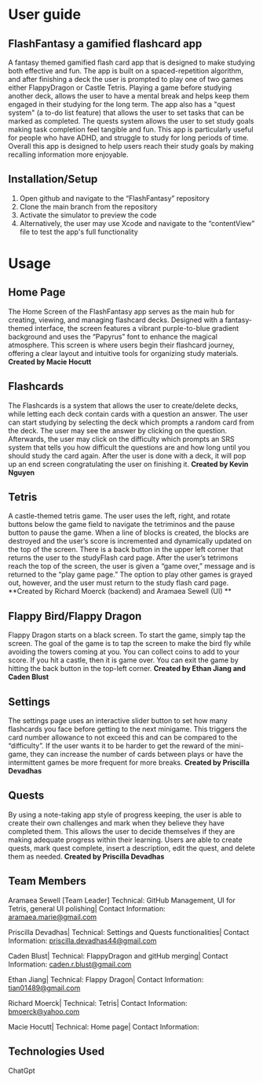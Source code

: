 # User guide


## FlashFantasy a gamified flashcard app 
A fantasy themed gamified flash card app that is designed to make studying both effective and fun. The app is built on a  spaced-repetition algorithm, and after finishing a deck the user is prompted to play one of two games either FlappyDragon or Castle Tetris. Playing a game before studying another deck, allows the user to have a mental break and helps keep them engaged in their studying for the long term. The app also has a "quest system" (a to-do list feature) that allows the user to set tasks that can be marked as completed. The quests system allows the user 
to set study goals making task completion feel tangible and fun. This app is particularly useful for people who have ADHD, and struggle to study for long periods of time. Overall this app is designed to help users reach their study goals by making recalling information more enjoyable.  

## Installation/Setup  
1. Open github and navigate to the “FlashFantasy” repository 
2. Clone the main branch from the repository 
3. Activate the simulator to preview the code
4. Alternatively, the user may use Xcode and navigate to the “contentView” file to test the app's full functionality


# Usage 

## Home Page
The Home Screen of the FlashFantasy app serves as the main hub for creating, viewing, and managing flashcard decks. Designed with a fantasy-themed interface, the screen 
features a vibrant purple-to-blue gradient background and uses the “Papyrus” font to enhance the magical atmosphere. This screen is where users begin their flashcard journey,
offering a clear layout and intuitive tools for organizing study materials.
**Created by Macie Hocutt**


## Flashcards
The Flashcards is a system that allows the user to create/delete decks, while letting each deck contain cards with a question an answer. The user can start studying by selecting the 
deck which prompts a random card from the deck. The user may see the answer by clicking on the question. Afterwards, the user may click on the difficulty which prompts an SRS system 
that tells you how difficult the questions are and how long until you should study the card again. After the user is done with a deck, it will pop up an end screen congratulating the
user on finishing it.
**Created by Kevin Nguyen** 

## Tetris
A castle-themed tetris game. The user uses the left, right, and rotate buttons below the game field to navigate the tetriminos and the pause button to pause the game. 
When a line of blocks is created, the blocks are destroyed and the user’s score is incremented and dynamically updated on the top of the screen. There is a back button in the 
upper left corner that returns the user to the studyFlash card page. After the user’s tetrimons reach the top of the screen, the user is given a “game over,” message and is returned 
to the “play game page.” The option to play other games is grayed out, however, and the user must return to the study flash card page. 
**Created by Richard Moerck (backend) and Aramaea Sewell (UI) **

## Flappy Bird/Flappy Dragon 
Flappy Dragon starts on a black screen. To start the game, simply tap the screen.
The goal of the game is to tap the screen to make the bird fly while avoiding the towers coming at you. You can collect coins to add to your score. If you hit a castle, then it is 
game over. You can exit the game by hitting the back button in the top-left corner.
**Created by Ethan Jiang and Caden Blust**

## Settings
The settings page uses an interactive slider button to set how many flashcards you face before getting to the next minigame. This triggers the card number allowance to not exceed this 
and can be compared to the “difficulty”. If the user wants it to be harder to get the reward of the mini-game, they can increase the number of cards between plays or have the 
intermittent games be more frequent for more breaks. 
**Created by Priscilla Devadhas**

## Quests
By using a note-taking app style of progress keeping, the user is able to create their own challenges and mark when they believe they have completed them. This allows the user to
decide themselves if they are making adequate progress within their learning. Users are able to create quests, mark quest complete, insert a description, edit the quest, and 
delete them as needed. 
**Created by Priscilla Devadhas**


## Team Members 
Aramaea Sewell [Team Leader] 
Technical: GitHub Management, UI for Tetris, general UI polishing| Contact Information: aramaea.marie@gmail.com 

Priscilla Devadhas| 
Technical: Settings and Quests functionalities| Contact Information: priscilla.devadhas44@gmail.com

Caden Blust| 
Technical: FlappyDragon and gitHub merging| Contact Information: caden.r.blust@gmail.com

Ethan Jiang| 
Technical: Flappy Dragon| Contact Information: tian01489@gmail.com 

Richard Moerck| 
Technical: Tetris| Contact Information: bmoerck@yahoo.com

Macie Hocutt| 
Technical: Home page| Contact Information: 


## Technologies Used 
ChatGpt 


